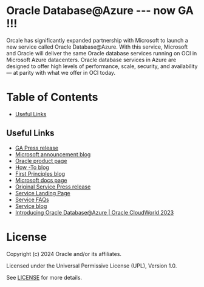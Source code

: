 # Oracle Database@Azure --- now GA !!!
 
Orcale has significantly expanded partnership with Microsoft to launch a new service called Oracle Database@Azure. With this service, Microsoft and Oracle will deliver the same Oracle database services running on OCI in Microsoft Azure datacenters. Oracle database services in Azure are designed to offer high levels of performance, scale, security, and availability — at parity with what we offer in OCI today.
 
# Table of Contents
 
- [Useful Links](#useful-links)
 
## Useful Links
 
- [GA Press release](https://www.oracle.com/news/announcement/oracle-announces-the-general-availability-of-oracle-database-at-azure-2023-12-13/)
- [Microsoft announcement blog](https://aka.ms/ODAA_Launch_Blog_Dec)
- [Oracle product page](https://www.oracle.com/cloud/azure/oracle-database-at-azure/)
- [How -To blog](https://blogs.oracle.com/cloud-infrastructure/post/oracle-database-at-azure-ga-east-us-region)
- [First Principles blog](https://blogs.oracle.com/cloud-infrastructure/post/first-principles-powering-applications-with-oracle-database-at-azure)
- [Microsoft docs page](https://learn.microsoft.com/en-us/azure/oracle/oracle-azure-overview)
- [Original Service Press release](https://www.oracle.com/news/announcement/oracle-database-at-azure-2023-09-14/?source=:so:ch:or:awr::::&SC=:so:ch:or:awr::::&pcode=)
- [Service Landing Page](https://www.oracle.com/cloud/azure/oracle-database-at-azure/?source=:so:ch:or:awr::::)
- [Service FAQs](https://www.oracle.com/cloud/azure/oracle-database-at-azure/faq/?source=:so:ch:or:awr::::)
- [Service blog](https://blogs.oracle.com/cloud-infrastructure/post/oracle-microsoft-deliver-oracle-database-at-azure)
- [Introducing Oracle Database@Azure | Oracle CloudWorld 2023](https://www.youtube.com/watch?v=4g67BoXhV3g)


# License
 
Copyright (c) 2024 Oracle and/or its affiliates.
 
Licensed under the Universal Permissive License (UPL), Version 1.0.
 
See [LICENSE](https://github.com/oracle-devrel/technology-engineering/blob/main/LICENSE) for more details.
